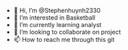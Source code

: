 - 👋 Hi, I’m @Stephenhuynh2330
- 👀 I’m interested in Basketball
- 🌱 I’m currently learning analyst
- 💞️ I’m looking to collaborate on project
- 📫 How to reach me through this git

<!---
Stephenhuynh2330/Stephenhuynh2330 is a ✨ special ✨ repository because its `README.md` (this file) appears on your GitHub profile.
You can click the Preview link to take a look at your changes.
--->
